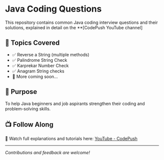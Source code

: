 # Java Coding Questions

This repository contains common Java coding interview questions and their solutions, explained in detail on the **[CodePush YouTube channel]

## 📂 Topics Covered

- ✅ Reverse a String (multiple methods)
- ✅ Palindrome String Check
- ✅ Karprekar Number Check
- ✅ Anagram String checks
- 🚧 More coming soon...

## 🎯 Purpose

To help Java beginners and job aspirants strengthen their coding and problem-solving skills.

## 📺 Follow Along

📌 Watch full explanations and tutorials here: [YouTube - CodePush](https://youtube.com/@code_push?si=ZLh086_HxRBCuAtw)

---

_Contributions and feedback are welcome!_

